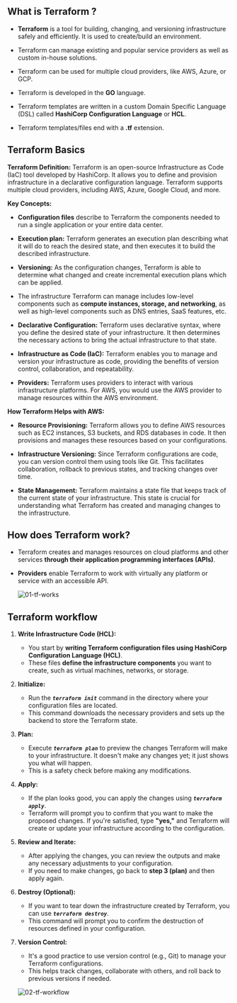 ## What is Terraform ?

- **Terraform** is a tool for building, changing, and versioning infrastructure safely and efficiently. It is used to create/build an environment.

- Terraform can manage existing and popular service providers as well as custom in-house solutions.

- Terraform can be used for multiple cloud providers, like AWS, Azure, or GCP.

- Terraform is developed in the **GO** language.

- Terraform templates are written in a custom Domain Specific Language (DSL) called **HashiCorp Configuration Language** or **HCL**.

- Terraform templates/files end with a **.tf** extension.


## Terraform Basics

**Terraform Definition:**
Terraform is an open-source Infrastructure as Code (IaC) tool developed by HashiCorp. It allows you to define and provision infrastructure in a declarative configuration language. Terraform supports multiple cloud providers, including AWS, Azure, Google Cloud, and more.

**Key Concepts:**

- **Configuration files** describe to Terraform the components needed to run a single application or your entire data center.

- **Execution plan:** Terraform generates an execution plan describing what it will do to reach the desired state, and then executes it to build the described infrastructure.

- **Versioning:** As the configuration changes, Terraform is able to determine what changed and create incremental execution plans which can be applied.

- The infrastructure Terraform can manage includes low-level components such as **compute instances, storage, and networking**, as well as high-level components such as DNS entries, SaaS features, etc.


- **Declarative Configuration:** Terraform uses declarative syntax, where you define the desired state of your infrastructure. It then determines the necessary actions to bring the actual infrastructure to that state.

- **Infrastructure as Code (IaC):** Terraform enables you to manage and version your infrastructure as code, providing the benefits of version control, collaboration, and repeatability.

- **Providers:** Terraform uses providers to interact with various infrastructure platforms. For AWS, you would use the AWS provider to manage resources within the AWS environment.

**How Terraform Helps with AWS:**
- **Resource Provisioning:** Terraform allows you to define AWS resources such as EC2 instances, S3 buckets, and RDS databases in code. It then provisions and manages these resources based on your configurations.

- **Infrastructure Versioning:** Since Terraform configurations are code, you can version control them using tools like Git. This facilitates collaboration, rollback to previous states, and tracking changes over time.

- **State Management:** Terraform maintains a state file that keeps track of the current state of your infrastructure. This state is crucial for understanding what Terraform has created and managing changes to the infrastructure.


## How does Terraform work?

- Terraform creates and manages resources on cloud platforms and other services **through their application programming interfaces (APIs)**. 
- **Providers** enable Terraform to work with virtually any platform or service with an accessible API.

    ![01-tf-works](../../Terraform-Images/imgs-basics/01-tf-works.avif)

## Terraform workflow

1. **Write Infrastructure Code (HCL):**

    - You start by **writing Terraform configuration files using HashiCorp Configuration Language (HCL)**. 
    - These files **define the infrastructure components** you want to create, such as virtual machines, networks, or storage.

2. **Initialize:**

    - Run the ***`terraform init`*** command in the directory where your configuration files are located. 
    - This command downloads the necessary providers and sets up the backend to store the Terraform state.

3. **Plan:**

    - Execute ***`terraform plan`*** to preview the changes Terraform will make to your infrastructure. It doesn't make any changes yet; it just shows you what will happen. 
    - This is a safety check before making any modifications.

4. **Apply:**

    - If the plan looks good, you can apply the changes using ***`terraform apply`***. 
    - Terraform will prompt you to confirm that you want to make the proposed changes. If you're satisfied, type **"yes,"** and Terraform will create or update your infrastructure according to the configuration.

5. **Review and Iterate:**

    - After applying the changes, you can review the outputs and make any necessary adjustments to your configuration. 
    - If you need to make changes, go back to **step 3 (plan)** and then apply again.

6. **Destroy (Optional):**

    - If you want to tear down the infrastructure created by Terraform, you can use ***`terraform destroy`***. 
    - This command will prompt you to confirm the destruction of resources defined in your configuration.

7. **Version Control:**

    - It's a good practice to use version control (e.g., Git) to manage your Terraform configurations. 
    - This helps track changes, collaborate with others, and roll back to previous versions if needed.

    ![02-tf-workflow](../Terraform-Images/imgs-basics//02-tf-workflow.avif)


<!-- 
## Terraform Installation
### Windows
Simplest way to install and configure terraform on windows is via [chocolatey](https://chocolatey.org/)

1. Download and Install Chocolatey Software as highlighted here [https://chocolatey.org/install](https://chocolatey.org/install)
2. Install terraform via chocolatey using below command or refer [https://community.chocolatey.org/packages/terraform](https://community.chocolatey.org/packages/terraform)  

    ```
    choco install terraform -y
    ```
    ![Terraform Installation](./imgs/01_choco_install_terraform.png)
### Linux

* [Terraform Installation on Linux](https://learn.hashicorp.com/tutorials/terraform/install-cli)

### Mac
* [Terraform Installation on Mac](https://learn.hashicorp.com/tutorials/terraform/install-cli)
 -->

